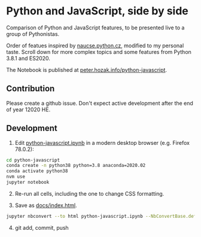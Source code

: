 # Python and JavaScript, side by side

Comparison of Python and JavaScript features, to be presented live to a group of Pythonistas.

Order of featues inspired by [naucse.python.cz](https://naucse.python.cz/course/pyladies/), modified to my personal taste. Scroll down for more complex topics and some features from Python 3.8.1 and ES2020.

The Notebook is published at [peter.hozak.info/python-javascript](https://peter.hozak.info/python-javascript/).

## Contribution

Please create a github issue. Don't expect active development after the end of year 12020 HE.

## Development

1. Edit [python-javascript.ipynb](./python-javascript.ipynb) in a modern desktop browser (e.g. Firefox 78.0.2):

```sh
cd python-javascript
conda create -n python38 python=3.8 anaconda=2020.02
conda activate python38
nvm use
jupyter notebook
```

2. Re-run all cells, including the one to change CSS formatting.

3. Save as [docs/index.html](./docs/index.html).

```sh
jupyter nbconvert --to html python-javascript.ipynb --NbConvertBase.default_language=javascript --stdout > docs/index.html
```

4. git add, commit, push
